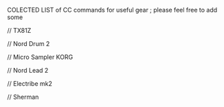 COLECTED LIST of CC commands for useful gear ; please feel free to add some

// TX81Z

// Nord Drum 2

// Micro Sampler KORG

// Nord Lead 2

// Electribe mk2 

// Sherman 

